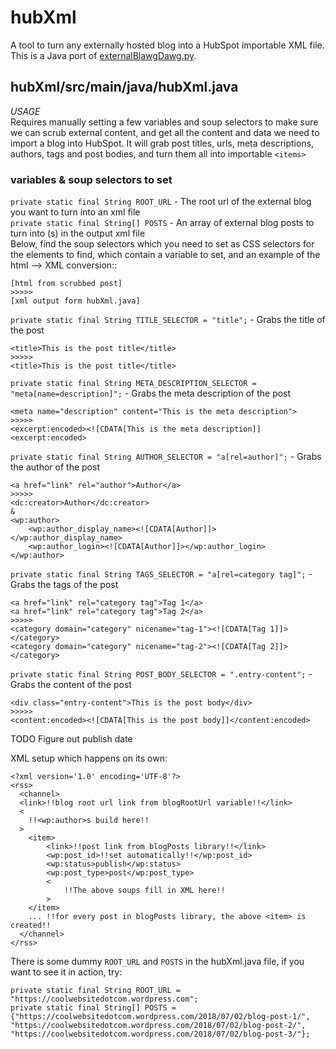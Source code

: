 # hubXml
A tool to turn any externally hosted blog into a HubSpot importable XML file. This is a Java port of [externalBlawgDawg.py](https://github.com/williamspiro/blawgDawg/blob/master/externalBlawgDawg.py).

## hubXml/src/main/java/hubXml.java
_USAGE_  
Requires manually setting a few variables and soup selectors to make sure we can scrub external content, and get all the content and data we need to import a blog into HubSpot. It will grab post titles, urls, meta descriptions, authors, tags and post bodies, and turn them all into importable `<items>`  

### __variables & soup selectors to set__
`private static final String ROOT_URL` - The root url of the external blog you want to turn into an xml file  
`private static final String[] POSTS` - An array of external blog posts to turn into <item>(s) in the output xml file  
Below, find the soup selectors which you need to set as CSS selectors for the elements to find, which contain a variable to set, and an example of the html --> XML conversion::
```
[html from scrubbed post]
>>>>>
[xml output form hubXml.java]
```
`private static final String TITLE_SELECTOR = "title";` - Grabs the title of the post  
```
<title>This is the post title</title>
>>>>>
<title>This is the post title</title> 
```
`private static final String META_DESCRIPTION_SELECTOR = "meta[name=description]";` - Grabs the meta description of the post  
```
<meta name="description" content="This is the meta description"> 
>>>>>
<excerpt:encoded><![CDATA[This is the meta description]]<excerpt:encoded>
```
`private static final String AUTHOR_SELECTOR = "a[rel=author]";` - Grabs the author of the post  
```
<a href="link" rel="author">Author</a>
>>>>>
<dc:creator>Author</dc:creator>
&
<wp:author>
    <wp:author_display_name><![CDATA[Author]]></wp:author_display_name>
    <wp:author_login><![CDATA[Author]]></wp:author_login>
</wp:author>
```
`private static final String TAGS_SELECTOR = "a[rel=category tag]";` - Grabs the tags of the post  
```
<a href="link" rel="category tag">Tag 1</a>
<a href="link" rel="category tag">Tag 2</a>
>>>>>
<category domain="category" nicename="tag-1"><![CDATA[Tag 1]]></category>
<category domain="category" nicename="tag-2"><![CDATA[Tag 2]]></category>
```
`private static final String POST_BODY_SELECTOR = ".entry-content";` - Grabs the content of the post  
```
<div class="entry-content">This is the post body</div>
>>>>>
<content:encoded><![CDATA[This is the post body]]</content:encoded>
```
TODO Figure out publish date

XML setup which happens on its own:
```
<?xml version='1.0' encoding='UTF-8'?>
<rss>
  <channel>
  <link>!!blog root url link from blogRootUrl variable!!</link>
  <
    !!<wp:author>s build here!!
  >
    <item>
        <link>!!post link from blogPosts library!!</link>
        <wp:post_id>!!set automatically!!</wp:post_id>
        <wp:status>publish</wp:status>
        <wp:post_type>post</wp:post_type>
        <
            !!The above soups fill in XML here!!
        >
    </item>
    ... !!for every post in blogPosts library, the above <item> is created!!
  </channel>
</rss>
```

There is some dummy `ROOT_URL` and `POSTS` in the hubXml.java file, if you want to see it in action, try:
```
private static final String ROOT_URL = "https://coolwebsitedotcom.wordpress.com";
private static final String[] POSTS = {"https://coolwebsitedotcom.wordpress.com/2018/07/02/blog-post-1/", "https://coolwebsitedotcom.wordpress.com/2018/07/02/blog-post-2/", "https://coolwebsitedotcom.wordpress.com/2018/07/02/blog-post-3/"};
```
